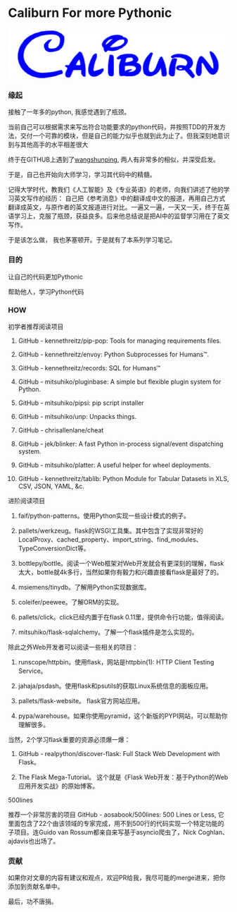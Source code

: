 # Caliburn For more Pythonic

<img src="https://github.com/LoveYakamoz/Caliburn/blob/master/image/caliburn.png" width="532" height="112" />

### 缘起

接触了一年多的python, 我感觉遇到了瓶颈。

当前自己可以根据需求来写出符合功能要求的python代码，并按照TDD的开发方法，交付一个可靠的模块，但是自己的能力似乎也就到此为止了。但我深刻地意识到与其他高手的水平相差很大

终于在GITHUB上遇到了[wangshunping](https://github.com/wangshunping), 两人有非常多的相似，并深受启发。

于是，自己也开始向大师学习，学习其代码中的精髓。

记得大学时代，教我们《人工智能》及《专业英语》的老师，向我们讲述了他的学习英文写作的经历：
自己把《参考消息》中的翻译成中文的报道，再用自己方式翻译成英文，与原作者的英文报道进行对比。一遍又一遍，一天又一天，终于在英语学习上，克服了瓶颈，获益良多。后来他总结说是把AI中的监督学习用在了英文写作。

于是该怎么做， 我也茅塞顿开。于是就有了本系列学习笔记。


### 目的

让自己的代码更加Pythonic

帮助他人，学习Python代码


### HOW
初学者推荐阅读项目
1. GitHub - kennethreitz/pip-pop: Tools for managing requirements files.

2. GitHub - kennethreitz/envoy: Python Subprocesses for Humans™.

3. GitHub - kennethreitz/records: SQL for Humans™

4. GitHub - mitsuhiko/pluginbase: A simple but flexible plugin system for Python.

5. GitHub - mitsuhiko/pipsi: pip script installer

6. GitHub - mitsuhiko/unp: Unpacks things.

7. GitHub - chrisallenlane/cheat

8. GitHub - jek/blinker: A fast Python in-process signal/event dispatching system.

9. GitHub - mitsuhiko/platter: A useful helper for wheel deployments.

10. GitHub - kennethreitz/tablib: Python Module for Tabular Datasets in XLS, CSV, JSON, YAML, &c.

进阶阅读项目

1. faif/python-patterns。使用Python实现一些设计模式的例子。

2. pallets/werkzeug。flask的WSGI工具集。其中包含了实现非常好的LocalProxy、cached_property、import_string、find_modules、TypeConversionDict等。

3. bottlepy/bottle。阅读一个Web框架对Web开发就会有更深刻的理解，flask太大，bottle就4k多行，当然如果你有毅力和兴趣直接看flask是最好了的。

4. msiemens/tinydb。了解用Python实现数据库。

5. coleifer/peewee。了解ORM的实现。

6. pallets/click。click已经内置于在flask 0.11里，提供命令行功能，值得阅读。

7. mitsuhiko/flask-sqlalchemy。了解一个flask插件是怎么实现的。

除此之外Web开发者可以阅读一些相关的项目：

1. runscope/httpbin。使用flask，网站是httpbin(1): HTTP Client Testing Service。

2. jahaja/psdash。使用flask和psutils的获取Linux系统信息的面板应用。

3. pallets/flask-website。 flask官方网站应用。

4. pypa/warehouse。如果你使用pyramid，这个新版的PYPI网站，可以帮助你理解很多。

当然，2个学习flask重要的资源必须爆一爆：

1. GitHub - realpython/discover-flask: Full Stack Web Development with Flask。

2. The Flask Mega-Tutorial。 这个就是《Flask Web开发：基于Python的Web应用开发实战》的原始博客。

500lines

推荐一个非常厉害的项目 GitHub - aosabook/500lines: 500 Lines or Less, 它里面包含了22个由该领域的专家完成，用不到500行的代码实现一个特定功能的子项目。连Guido van Rossum都亲自来写基于asyncio爬虫了，Nick Coghlan、ajdavis也出场了。

### 贡献

如果你对文章的内容有建议和观点，欢迎PR给我，我尽可能的merge进来，把你添加到贡献名单中。

最后，功不唐捐。




